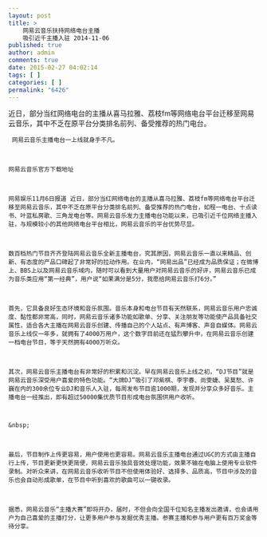 ```yaml
---
layout: post
title: >
    网易云音乐扶持网络电台主播
    吸引近千主播入驻 2014-11-06
published: true
author: admin
comments: true
date: 2015-02-27 04:02:14
tags: [ ]
categories: [ ]
permalink: "6426"
---
```

近日，部分当红网络电台的主播从喜马拉雅、荔枝fm等网络电台平台迁移至网易云音乐，其中不乏在原平台分类排名前列、备受推荐的热门电台。


  
     网易云音乐主播电台一上线就身手不凡。
  
  
  
    网易云音乐官方下载地址
  
  
  
    网易娱乐11月6日报道 近日，部分当红网络电台的主播从喜马拉雅、荔枝fm等网络电台平台迁移至网易云音乐，其中不乏在原平台分类排名前列、备受推荐的热门电台，如程一电台、十点读书、叶蓝私房歌、三角龙电台等。网易云音乐发力主播电台功能以来，已吸引近千位网络主播入驻，与规模较小的其他网络电台平台相比，网易云音乐的平台优势尽显。
  
  
  
    数百档热门节目齐齐登陆网易云音乐全新主播电台，究其原因，网易云音乐一直以来精品、创新、有态度的产品口碑起了非常好的拉动作用。在业内，“网易出品”已经成为品质保证；在微博上、BBS上以及网易云音乐域内，随时可以看到大量用户对网易云音乐的好评，网易云音乐已成为音乐类应用“第一经典”，用户说“如果满分是5分，我愿给网易云音乐打6分。”
  
  
  
    首先，它具备良好生态环境和音乐氛围。音乐本身和电台节目有天然联系，网易云音乐用户忠诚度、黏性都非常高，同时，网易云音乐诸多功能如歌单、分享、关注朋友等功能使产品具备社交属性，适合各大主播在网易云音乐创建、传播自己的个人站点、有声博客、声音自媒体。网易云音乐上线仅一年多，就拥有了4000万用户，这个数字目前还在猛烈攀升中，在网易云音乐创建一档电台节目，等于天然拥有4000万听众。
  
  
  
    其次，网易云音乐主播电台有非常好的积累和沉淀。早在网易云音乐上线之初，“DJ节目”就是网易云音乐深受用户喜爱的特色功能。“大牌DJ”吸引了邓紫棋、李宇春、尚雯婕、吴莫愁、许巍在内的300余位专业DJ和音乐人入驻，每周发布节目逾1000期，发现并分享众多好音乐。主播电台一经推出，即有超过50000集优质节目形成电台氛围供用户收听。
  
  
  
    &nbsp;
  
  
  
    最后，节目制作上传更容易，用户使用也更容易。网易云音乐主播电台通过UGC的方式由主播自行上传，节目更新更快更简便，网易云音乐独具音效处理功能，效果不输在电脑上使用专业软件录制。对听众来讲，在网易云音乐收听节目不但使用体验好、选择多、品质高，节目中涉及的音乐也会自动形成歌单，在节目中听到喜欢的歌曲可以一键收录。
  
  
  
    据悉，网易云音乐“主播大赛”即将开办，届时，不但会向全国千位知名主播发出邀请，也会请用户为自己喜爱的主播打分，让更多用户参与发掘优秀主播。参赛主播和参与用户更有百万奖金等待分享。
  
